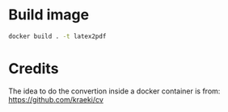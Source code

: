 # Build image

``` sh
docker build . -t latex2pdf
```


# Credits

The idea to do the convertion inside a docker container is from: https://github.com/kraeki/cv
